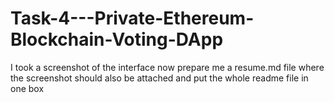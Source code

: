 # Task-4---Private-Ethereum-Blockchain-Voting-DApp
I took a screenshot of the interface now prepare me a resume.md file where the screenshot should also be attached and put the whole readme file in one box
